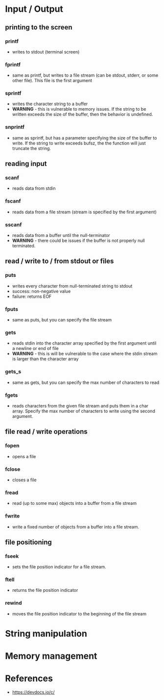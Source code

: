# Input / Output


## printing to the screen

### printf
- writes to stdout (terminal screen)
### fprintf
- same as printf, but writes to a file stream (can be stdout, stderr, or some other file). This file is the first argument
### sprintf
- writes the character string to a buffer
- **WARNING** - this is vulnerable to memory issues. If the string to be written exceeds the size of the buffer, then the behavior is undefined.
### snprintf
- same as sprintf, but has a parameter specifying the size of the buffer to write. If the string to write exceeds bufsz, the the function will just truncate the string.
## reading input

### scanf
- reads data from stdin
### fscanf
- reads data from  a file stream (stream is specified by the first argument)
### sscanf
- reads data from a buffer until the null-terminator
- **WARNING** - there could be issues if the buffer is not properly null terminated.

## read / write  to / from stdout or files

### puts
- writes every character from null-terminated string to stdout
- success: non-negative value
- failure: returns EOF
### fputs
- same as puts, but you can specify the file stream
### gets
- reads stdin into the character array specified by the first argument until a newline or end of file
- **WARNING** - this is will be vulnerable to the case where the stdin stream is larger than the character array
### gets_s
- same as gets, but you can specify the max number of characters to read
### fgets
- reads characters from the given file stream and puts them in a char array. Specify the max number of characters to write using the second argument.

## file read / write operations

### fopen
- opens a file
### fclose
- closes a file
### fread
- read (up to some max) objects into a buffer from a file stream
### fwrite
- write a fixed number of objects from a buffer into a file stream.

## file positioning

### fseek
- sets the file position indicator for a file stream.
### ftell
- returns the file position indicator
### rewind
- moves the file position indicator to the beginning of the file stream

# String manipulation

# Memory management



# References
- https://devdocs.io/c/
